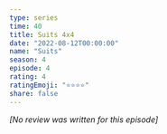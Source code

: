 ```yaml
---
type: series
time: 40
title: Suits 4x4
date: "2022-08-12T00:00:00"
name: "Suits"
season: 4
episode: 4
rating: 4
ratingEmoji: "⭐️⭐️⭐️⭐️"
share: false
---
```


_[No review was written for this episode]_
